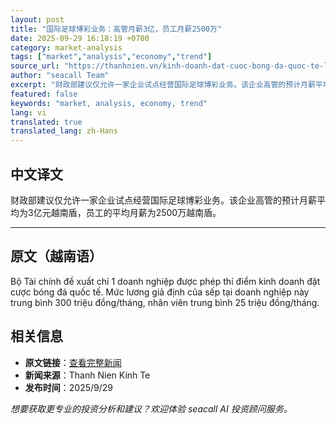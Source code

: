 ```yaml
---
layout: post
title: "国际足球博彩业务：高管月薪3亿，员工月薪2500万"
date: 2025-09-29 16:18:19 +0700
category: market-analysis
tags: ["market","analysis","economy","trend"]
source_url: "https://thanhnien.vn/kinh-doanh-dat-cuoc-bong-da-quoc-te-luong-sep-300-trieu-nhan-vien-25-trieu-18525092914502155.htm"
author: "seacall Team"
excerpt: "财政部建议仅允许一家企业试点经营国际足球博彩业务。该企业高管的预计月薪平均为3亿元越南盾，员工的平均月薪为2500万越南盾。..."
featured: false
keywords: "market, analysis, economy, trend"
lang: vi
translated: true
translated_lang: zh-Hans
---
```


## 中文译文

财政部建议仅允许一家企业试点经营国际足球博彩业务。该企业高管的预计月薪平均为3亿元越南盾，员工的平均月薪为2500万越南盾。

---

## 原文（越南语）

Bộ T&agrave;i ch&iacute;nh đề xuất chỉ 1 doanh nghiệp được ph&eacute;p th&iacute; điểm kinh doanh đặt cược b&oacute;ng đ&aacute; quốc tế. Mức lương giả định của sếp tại doanh nghiệp n&agrave;y trung b&igrave;nh 300 triệu đồng/th&aacute;ng, nh&acirc;n vi&ecirc;n trung b&igrave;nh 25 triệu đồng/th&aacute;ng.

## 相关信息

- **原文链接**：[查看完整新闻](https://thanhnien.vn/kinh-doanh-dat-cuoc-bong-da-quoc-te-luong-sep-300-trieu-nhan-vien-25-trieu-18525092914502155.htm)
- **新闻来源**：Thanh Nien Kinh Te
- **发布时间**：2025/9/29

*想要获取更专业的投资分析和建议？欢迎体验 seacall AI 投资顾问服务。*